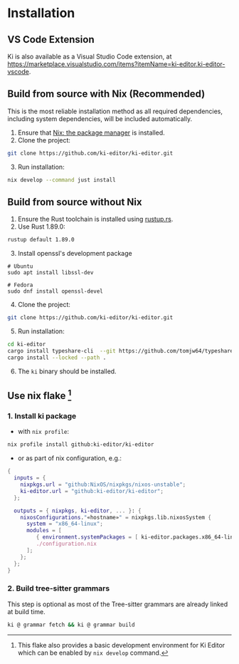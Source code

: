 # Installation

## VS Code Extension

Ki is also available as a Visual Studio Code extension, at https://marketplace.visualstudio.com/items?itemName=ki-editor.ki-editor-vscode.

## Build from source with Nix (Recommended)
This is the most reliable installation method as all required dependencies,
including system dependencies, will be included automatically.

1. Ensure that [Nix: the package manager](https://nixos.org/download/) is installed.
2. Clone the project: 
```sh
git clone https://github.com/ki-editor/ki-editor.git
```
3. Run installation:
```sh
nix develop --command just install
```

## Build from source without Nix

1. Ensure the Rust toolchain is installed using [rustup.rs](https://rustup.rs/).
2. Use Rust 1.89.0:

```sh
rustup default 1.89.0
```

3. Install openssl's development package

```
# Ubuntu
sudo apt install libssl-dev

# Fedora
sudo dnf install openssl-devel
```

4. Clone the project:

```sh
git clone https://github.com/ki-editor/ki-editor.git
```

5. Run installation:

```sh
cd ki-editor
cargo install typeshare-cli  --git https://github.com/tomjw64/typeshare  --branch allow-override-for-disallowed-types
cargo install --locked --path .
```

6. The `ki` binary should be installed.

## Use nix flake [^1]

[^1]: This flake also provides a basic development environment for Ki Editor which can be enabled by `nix develop` command.

### 1. Install ki package

  - with `nix profile`:

```sh
nix profile install github:ki-editor/ki-editor
```

  - or as part of nix configuration, e.g.:

```nix
{
  inputs = {
    nixpkgs.url = "github:NixOS/nixpkgs/nixos-unstable";
    ki-editor.url = "github:ki-editor/ki-editor";
  };

  outputs = { nixpkgs, ki-editor, ... }: {
    nixosConfigurations."«hostname»" = nixpkgs.lib.nixosSystem {
      system = "x86_64-linux";
      modules = [
         { environment.systemPackages = [ ki-editor.packages.x86_64-linux.default ] }
         ./configuration.nix
      ];
    };
  };
}
```

### 2. Build tree-sitter grammars

This step is optional as most of the Tree-sitter grammars are already linked at build time.


```sh
ki @ grammar fetch && ki @ grammar build
```
